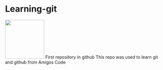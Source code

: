 # Learning-git
<img src="https://res.cloudinary.com/practicaldev/image/fetch/s--G_nIFYJ4--/c_imagga_scale,f_auto,fl_progressive,h_420,q_auto,w_1000/https://dev-to-uploads.s3.amazonaws.com/uploads/articles/8vpfdrzwrkpd27ipah23.png" width="128"/>
First repository in github
This repo was used to learn git and github from Amigos Code
